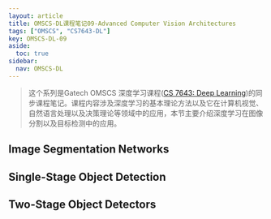 ```yaml
---
layout: article
title: OMSCS-DL课程笔记09-Advanced Computer Vision Architectures
tags: ["OMSCS", "CS7643-DL"]
key: OMSCS-DL-09
aside:
  toc: true
sidebar:
  nav: OMSCS-DL
---
```


> 这个系列是Gatech OMSCS 深度学习课程([CS 7643: Deep Learning](https://omscs.gatech.edu/cs-7643-deep-learning))的同步课程笔记。课程内容涉及深度学习的基本理论方法以及它在计算机视觉、自然语言处理以及决策理论等领域中的应用，本节主要介绍深度学习在图像分割以及目标检测中的应用。
<!--more-->

## Image Segmentation Networks

## Single-Stage Object Detection

## Two-Stage Object Detectors
